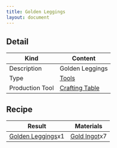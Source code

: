 ```yaml
---
title: Golden Leggings
layout: document
---
```

## Detail

|Kind|Content|
|---|---|
|Description|Golden Leggings|
|Type|[Tools](Tools)|
|Production Tool|[Crafting Table](Crafting_Table)|

## Recipe

|Result|Materials|
|---|---|
|[Golden Leggings](Golden_Leggings)x1|[Gold Ingot](Gold_Ingot)x7|
